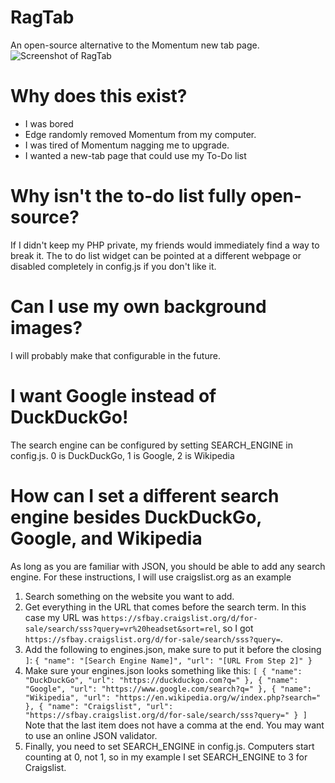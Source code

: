 # RagTab
An open-source alternative to the Momentum new tab page.
![Screenshot of RagTab](Screenshot.png)

# Why does this exist?
- I was bored
- Edge randomly removed Momentum from my computer.
- I was tired of Momentum nagging me to upgrade.
- I wanted a new-tab page that could use my To-Do list

# Why isn't the to-do list fully open-source?
If I didn't keep my PHP private, my friends would immediately find a way to break it. The to do list widget can be pointed at a different webpage or disabled completely in config.js if you don't like it.

# Can I use my own background images?
I will probably make that configurable in the future.

# I want Google instead of DuckDuckGo!
The search engine can be configured by setting SEARCH_ENGINE in config.js. 0 is DuckDuckGo, 1 is Google, 2 is Wikipedia

# How can I set a different search engine besides DuckDuckGo, Google, and Wikipedia
As long as you are familiar with JSON, you should be able to add any search engine. For these instructions, I will use craigslist.org as an example
1) Search something on the website you want to add.
2) Get everything in the URL that comes before the search term. In this case my URL was `https://sfbay.craigslist.org/d/for-sale/search/sss?query=vr%20headset&sort=rel`, so I got `https://sfbay.craigslist.org/d/for-sale/search/sss?query=`.
3) Add the following to engines.json, make sure to put it before the closing `]`:
`{
		"name": "[Search Engine Name]",
		"url": "[URL From Step 2]"
 }`
4) Make sure your engines.json looks something like this:
`[
	{
		"name": "DuckDuckGo",
		"url": "https://duckduckgo.com?q="
	},
	{
		"name": "Google",
		"url": "https://www.google.com/search?q="
	},
	{
		"name": "Wikipedia",
		"url": "https://en.wikipedia.org/w/index.php?search="
	},
	{
		"name": "Craigslist",
		"url": "https://sfbay.craigslist.org/d/for-sale/search/sss?query="
	}
]`
Note that the last item does not have a comma at the end. You may want to use an online JSON validator.
5) Finally, you need to set SEARCH_ENGINE in config.js. Computers start counting at 0, not 1, so in my example I set SEARCH_ENGINE to 3 for Craigslist.